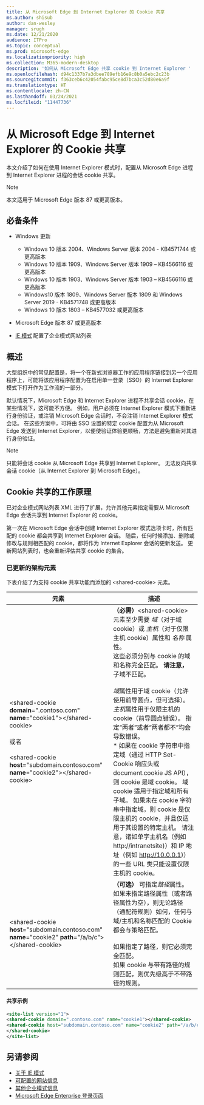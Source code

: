 ```yaml
---
title: 从 Microsoft Edge 到 Internet Explorer 的 Cookie 共享
ms.author: shisub
author: dan-wesley
manager: srugh
ms.date: 12/21/2020
audience: ITPro
ms.topic: conceptual
ms.prod: microsoft-edge
ms.localizationpriority: high
ms.collection: M365-modern-desktop
description: '如何从 Microsoft Edge 共享 cookie 到 Internet Explorer '
ms.openlocfilehash: d94c1337b7a3dbee789efb16e9c8b0a5ebc2c23b
ms.sourcegitcommit: f363ceb6c42054fabc95ce8d7bca3c52d80e6a9f
ms.translationtype: HT
ms.contentlocale: zh-CN
ms.lasthandoff: 03/24/2021
ms.locfileid: "11447736"
---
```

# <a name="cookie-sharing-from-microsoft-edge-to-internet-explorer"></a>从 Microsoft Edge 到 Internet Explorer 的 Cookie 共享

本文介绍了如何在使用 Internet Explorer 模式时，配置从 Microsoft Edge 进程到 Internet Explorer 进程的会话 cookie 共享。

> [!NOTE]
> 本文适用于 Microsoft Edge 版本 87 或更高版本。

## <a name="prerequisites"></a>必备条件

- Windows 更新

  - Windows 10 版本 2004、Windows Server 版本 2004 - KB4571744 或更高版本
  - Windows 10 版本 1909、Windows Server 版本 1909 – KB4566116 或更高版本
  - Windows 10 版本 1903、Windows Server 版本 1903 – KB4566116 或更高版本
  - Windows10 版本 1809、Windows Server 版本 1809 和 Windows Server 2019 - KB4571748 或更高版本
  - Windows 10 版本 1803 – KB4577032 或更高版本

- Microsoft Edge 版本 87 或更高版本
- [IE 模式](./edge-ie-mode.md) 配置了企业模式网站列表

## <a name="overview"></a>概述

大型组织中的常见配置是，将一个在新式浏览器工作的应用程序链接到另一个应用程序上，可能将该应用程序配置为在启用单一登录（SSO）的 Internet Explorer 模式下打开作为工作流的一部分。

默认情况下，Microsoft Edge 和 Internet Explorer 进程不共享会话 cookie，在某些情况下，这可能不方便。 例如，用户必须在 Internet Explorer 模式下重新进行身份验证，或注销 Microsoft Edge 会话时，不会注销 Internet Explorer 模式会话。 在这些方案中，可将由 SSO 设置的特定 cookie 配置为从 Microsoft Edge 发送到 Internet Explorer，以便使验证体验更顺畅，方法是避免重新对其进行身份验证。

> [!NOTE]
> 只能将会话 cookie 从 Microsoft Edge 共享到 Internet Explorer。 无法反向共享会话 cookie（从 Internet Explorer 到 Microsoft Edge）。

## <a name="how-cookie-sharing-works"></a>Cookie 共享的工作原理

已对企业模式网站列表 XML 进行了扩展，允许其他元素指定需要从 Microsoft Edge 会话共享到 Internet Explorer 的 cookie。  

第一次在 Microsoft Edge 会话中创建 Internet Explorer 模式选项卡时，所有匹配的 cookie 都会共享到 Internet Explorer 会话。 随后，任何时候添加、删除或修改与规则相匹配的 cookie，都将作为 Internet Explorer 会话的更新发送。 更新网站列表时，也会重新评估共享 cookie 的集合。

### <a name="updated-schema-elements"></a>已更新的架构元素

下表介绍了为支持 cookie 共享功能而添加的 \<shared-cookie\> 元素。

| 元素| 描述 |
|-|-|
| \<shared-cookie **domain**=".contoso.com" **name**="cookie1"\>\</shared-cookie\><br><br>或者<br><br>\<shared-cookie **host**="subdomain.contoso.com" **name**="cookie2"\>\</shared-cookie\>   |**（必需）**\<shared-cookie\> 元素至少需要 *域*（对于域 cookie）或 *主机*（对于仅限主机 cookie）属性和 *名称* 属性。<br>这些必须分别与 cookie 的域和名称完全匹配。 **请注意，** 子域不匹配。<br><br>*域*属性用于域 cookie（允许使用前导圆点，但可选择）。<br>*主机*属性用于仅限主机的 cookie（前导圆点错误）。 指定“两者”或者“两者都不”均会导致错误。<br>* 如果在 cookie 字符串中指定域（通过 HTTP Set-Cookie 响应头或 document.cookie JS API），则 cookie 是域 cookie。 域 cookie 适用于指定域和所有子域。 如果未在 cookie 字符串中指定域，则 cookie 是仅限主机的 cookie，并且仅适用于其设置的特定主机。 请注意，诸如单字主机名（例如 http://intranetsite)）和 IP 地址（例如 http://10.0.0.1)）的一些 URL 类只能设置仅限主机的 cookie。    |
| \<shared-cookie **host**="subdomain.contoso.com" **name**="cookie2" **path**="/a/b/c"\>\</shared-cookie\>  | **（可选）** 可指定*路径*属性。 如果未指定路径属性（或者路径属性为空），则无论路径（通配符规则）如何，任何与域/主机和名称匹配的 Cookie 都会与策略匹配。<br><br>如果指定了路径，则它必须完全匹配。<br>如果 cookie 与带有路径的规则匹配，则优先级高于不带路径的规则。 |

#### <a name="sharing-example"></a>共享示例

```xml
<site-list version="1">
<shared-cookie domain=".contoso.com" name="cookie1"></shared-cookie> 
<shared-cookie host="subdomain.contoso.com" name="cookie2" path="/a/b/c">
</shared-cookie>
</site-list>
```

## <a name="see-also"></a>另请参阅

- [关于 IE 模式](./edge-ie-mode.md)
- [可配置的网站信息](./edge-learnmore-configurable-sites-ie-mode.md)
- [其他企业模式信息](/internet-explorer/ie11-deploy-guide/enterprise-mode-overview-for-ie11)
- [Microsoft Edge Enterprise 登录页面](https://aka.ms/EdgeEnterprise)